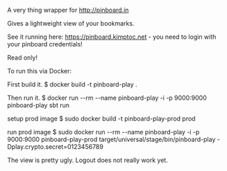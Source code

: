 A very thing wrapper for http://pinboard.in

Gives a lightweight view of your bookmarks.

See it running here: https://pinboard.kimptoc.net - you need to login with your pinboard credentials!

Read only!

To run this via Docker:

First build it.
$ docker build -t pinboard-play .

Then run it.
$ docker run --rm --name pinboard-play -i -p 9000:9000 pinboard-play sbt run

setup prod image
$ sudo docker build -t pinboard-play-prod prod

run prod image
$ sudo docker run --rm --name pinboard-play -i -p 9000:9000 pinboard-play-prod target/universal/stage/bin/pinboard-play -Dplay.crypto.secret=0123456789

The view is pretty ugly.
Logout does not really work yet.
